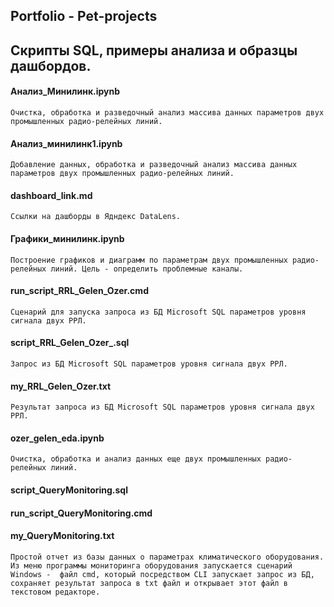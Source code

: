## Portfolio - Pet-projects

## Скрипты SQL, примеры анализа и образцы дашбордов.

#### Анализ_Минилинк.ipynb
`Очистка, обработка и разведочный анализ массива данных параметров двух промышленных радио-релейных линий.`
#### Анализ_минилинк1.ipynb
`Добавление данных, обработка и разведочный анализ массива данных параметров двух промышленных радио-релейных линий.`
#### dashboard_link.md
`Ссылки на дашборды в Ядндекс DataLens.`
#### Графики_минилинк.ipynb 
`Построение графиков и диаграмм по параметрам двух промышленных радио-релейных линий.
Цель - определить проблемные каналы.`
#### run_script_RRL_Gelen_Ozer.cmd  
`Сценарий для запуска запроса из БД Microsoft SQL параметров уровня сигнала двух РРЛ.`  
#### script_RRL_Gelen_Ozer_.sql
`Запрос из БД Microsoft SQL параметров уровня сигнала двух РРЛ.`  
#### my_RRL_Gelen_Ozer.txt
`Результат запроса из БД Microsoft SQL параметров уровня сигнала двух РРЛ.`  
#### ozer_gelen_eda.ipynb
`Очистка, обработка и анализ данных еще двух промышленных радио-релейных линий.`
#### script_QueryMonitoring.sql  
#### run_script_QueryMonitoring.cmd  
#### my_QueryMonitoring.txt
`Простой отчет из базы данных о параметрах климатического оборудования. Из меню программы мониторинга оборудования запускается сценарий Windows - 
файл cmd, который посредством CLI запускает запрос из БД, сохраняет результат запроса в txt файл и открывает этот файл в текстовом редакторе.`  
